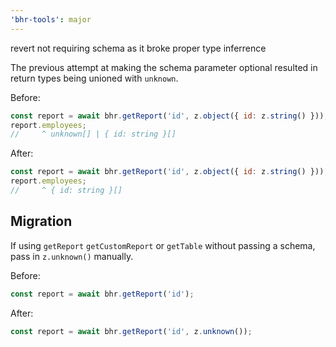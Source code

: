 ```yaml
---
'bhr-tools': major
---
```


revert not requiring schema as it broke proper type inferrence

The previous attempt at making the schema parameter optional resulted in return types being unioned with `unknown`.

Before:

```js
const report = await bhr.getReport('id', z.object({ id: z.string() }));
report.employees;
//     ^ unknown[] | { id: string }[]
```

After:

```js
const report = await bhr.getReport('id', z.object({ id: z.string() }));
report.employees;
//     ^ { id: string }[]
```

## Migration

If using `getReport` `getCustomReport` or `getTable` without passing a schema, pass in `z.unknown()` manually.

Before:

```js
const report = await bhr.getReport('id');
```

After:

```js
const report = await bhr.getReport('id', z.unknown());
```
